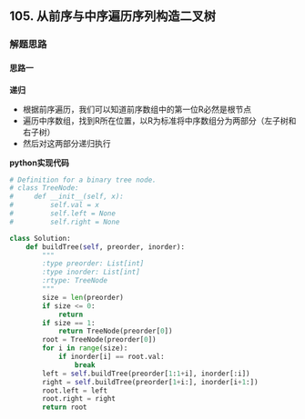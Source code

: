 ## 105. 从前序与中序遍历序列构造二叉树
### 解题思路
#### 思路一
**递归**
- 根据前序遍历，我们可以知道前序数组中的第一位R必然是根节点
- 遍历中序数组，找到R所在位置，以R为标准将中序数组分为两部分（左子树和右子树）
- 然后对这两部分递归执行

**python实现代码**
```python
# Definition for a binary tree node.
# class TreeNode:
#     def __init__(self, x):
#         self.val = x
#         self.left = None
#         self.right = None

class Solution:
    def buildTree(self, preorder, inorder):
        """
        :type preorder: List[int]
        :type inorder: List[int]
        :rtype: TreeNode
        """
        size = len(preorder)
        if size <= 0:
            return 
        if size == 1:
            return TreeNode(preorder[0])
        root = TreeNode(preorder[0])
        for i in range(size):
            if inorder[i] == root.val:
                break
        left = self.buildTree(preorder[1:1+i], inorder[:i])
        right = self.buildTree(preorder[1+i:], inorder[i+1:])
        root.left = left
        root.right = right
        return root

```

